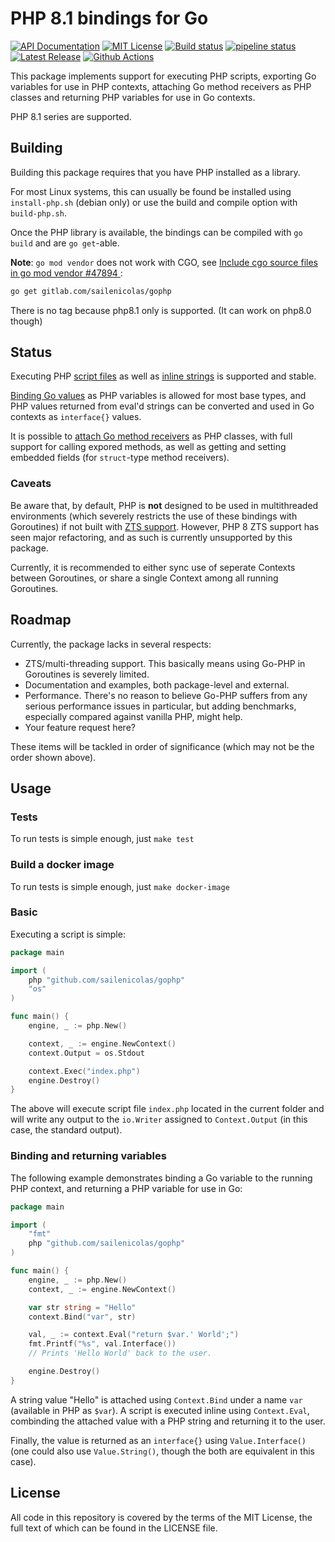 # PHP 8.1 bindings for Go

[![API Documentation][godoc-svg]][godoc-url] [![MIT License][license-svg]][license-url] [![Build status][appveyor-svg]][appveyor-url]  [![pipeline status][gitlab-ci-svg]][gitlab-ci-url]  [![Latest Release](https://gitlab.com/sailenicolas/gophp/-/badges/release.svg)](https://gitlab.com/sailenicolas/gophp/-/releases)
[![Github Actions](https://github.com/sailenicolas/gophp/actions/workflows/go.yml/badge.svg?branch=master)](https://github.com/sailenicolas/gophp/actions/workflows/go.yml)

This package implements support for executing PHP scripts, exporting Go variables for use in PHP contexts, attaching Go method receivers as PHP classes and returning PHP variables for use in Go contexts.

PHP 8.1 series are supported. 

## Building

Building this package requires that you have PHP installed as a library.

For most Linux systems, this can usually be found be installed using `install-php.sh` (debian only) or use the build and compile option with `build-php.sh`.

Once the PHP library is available, the bindings can be compiled with `go build` and are `go get`-able.

**Note**: `go mod vendor` does not work with CGO, see [Include cgo source files in go mod vendor #47894 ](https://github.com/golang/go/issues/47894):
```bash
go get gitlab.com/sailenicolas/gophp
```

There is no tag because php8.1 only is supported. (It can work on php8.0 though)

## Status

Executing PHP [script files][Context.Exec] as well as [inline strings][Context.Eval] is supported and stable.

[Binding Go values][NewValue] as PHP variables is allowed for most base types, and PHP values returned from eval'd strings can be converted and used in Go contexts as `interface{}` values.

It is possible to [attach Go method receivers][NewReceiver] as PHP classes, with full support for calling expored methods, as well as getting and setting embedded fields (for `struct`-type method receivers).

### Caveats

Be aware that, by default, PHP is **not** designed to be used in multithreaded environments (which severely restricts the use of these bindings with Goroutines) if not built with [ZTS support](https://secure.php.net/manual/en/pthreads.requirements.php). However, PHP 8 ZTS support has seen major refactoring, and as such is currently unsupported by this package.

Currently, it is recommended to either sync use of seperate Contexts between Goroutines, or share a single Context among all running Goroutines.

## Roadmap

Currently, the package lacks in several respects:

* ZTS/multi-threading support. This basically means using Go-PHP in Goroutines is severely limited.
* Documentation and examples, both package-level and external.
* Performance. There's no reason to believe Go-PHP suffers from any serious performance issues in particular, but adding benchmarks, especially compared against vanilla PHP, might help.
* Your feature request here?

These items will be tackled in order of significance (which may not be the order shown above).

## Usage

### Tests
To run tests is simple enough, just `make test`

### Build a docker image
To run tests is simple enough, just `make docker-image`

### Basic

Executing a script is simple:

```go
package main

import (
    php "github.com/sailenicolas/gophp"
    "os"
)

func main() {
    engine, _ := php.New()

    context, _ := engine.NewContext()
    context.Output = os.Stdout

    context.Exec("index.php")
    engine.Destroy()
}
```

The above will execute script file `index.php` located in the current folder and will write any output to the `io.Writer` assigned to `Context.Output` (in this case, the standard output).

### Binding and returning variables

The following example demonstrates binding a Go variable to the running PHP context, and returning a PHP variable for use in Go:

```go
package main

import (
    "fmt"
    php "github.com/sailenicolas/gophp"
)

func main() {
    engine, _ := php.New()
    context, _ := engine.NewContext()

    var str string = "Hello"
    context.Bind("var", str)

    val, _ := context.Eval("return $var.' World';")
    fmt.Printf("%s", val.Interface())
    // Prints 'Hello World' back to the user.

    engine.Destroy()
}
```

A string value "Hello" is attached using `Context.Bind` under a name `var` (available in PHP as `$var`). A script is executed inline using `Context.Eval`, combinding the attached value with a PHP string and returning it to the user.

Finally, the value is returned as an `interface{}` using `Value.Interface()` (one could also use `Value.String()`, though the both are equivalent in this case).

## License

All code in this repository is covered by the terms of the MIT License, the full text of which can be found in the LICENSE file.

[godoc-url]: https://pkg.go.dev/gitlab.com/sailenicolas/gophp
[godoc-svg]: https://pkg.go.dev/badge/gitlab.com/sailenicolas/gophp
[appveyor-svg]: https://ci.appveyor.com/api/projects/status/50bwj61ex85grtv9/branch/php8?svg=true
[appveyor-url]: https://ci.appveyor.com/project/sailenicolas/gophp-0dern/branch/php8
[gitlab-ci-svg]: https://gitlab.com/sailenicolas/gophp/badges/php8/pipeline.svg
[gitlab-ci-url]: https://gitlab.com/sailenicolas/gophp/-/commits/php8

[license-url]: https://gitlab.com/sailenicolas/gophp/blob/master/LICENSE
[license-svg]: https://img.shields.io/badge/license-MIT-blue.svg

[Context.Exec]: https://pkg.go.dev/github.com/gitlab/gophp#Context.Exec
[Context.Eval]: https://pkg.go.dev/github.com/gitlab/gophp#Context.Eval
[NewValue]:     https://pkg.go.dev/github.com/gitlab/gophp#NewValue
[NewReceiver]:  https://pkg.go.dev/github.com/gitlab/gophp#NewReceiver
